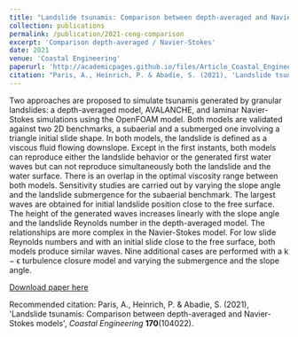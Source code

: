 ```yaml
---
title: "Landslide tsunamis: Comparison between depth-averaged and Navier-Stokes models"
collection: publications
permalink: /publication/2021-ceng-comparison
excerpt: 'Comparison depth-averaged / Navier-Stokes'
date: 2021
venue: 'Coastal Engineering'
paperurl: 'http://academicpages.github.io/files/Article_Coastal_Engineering_HAL.pdf'
citation: "Paris, A., Heinrich, P. & Abadie, S. (2021), 'Landslide tsunamis: Comparison between depth-averaged and Navier-Stokes models', Coastal Engineering 170(104022)"
---
```

Two approaches are proposed to simulate tsunamis generated by granular landslides: a depth-averaged
model, AVALANCHE, and laminar Navier-Stokes simulations using the OpenFOAM model. Both models
are validated against two 2D benchmarks, a subaerial and a submerged one involving a triangle initial
slide shape. In both models, the landslide is defined as a viscous fluid flowing downslope. Except in the
first instants, both models can reproduce either the landslide behavior or the generated first water waves
but can not reproduce simultaneously both the landslide and the water surface. There is an overlap in
the optimal viscosity range between both models. Sensitivity studies are carried out by varying the slope
angle and the landslide submergence for the subaerial benchmark. The largest waves are obtained for
initial landslide position close to the free surface. The height of the generated waves increases linearly
with the slope angle and the landslide Reynolds number in the depth-averaged model. The relationships
are more complex in the Navier-Stokes model. For low slide Reynolds numbers and with an initial slide
close to the free surface, both models produce similar waves. Nine additional cases are performed with a
k − ϵ turbulence closure model and varying the submergence and the slope angle.

[Download paper here](http://academicpages.github.io/files/Article_Coastal_Engineering_HAL.pdf)

Recommended citation: Paris, A., Heinrich, P. & Abadie, S. (2021), 'Landslide tsunamis: Comparison between depth-averaged and Navier-Stokes models', <i>Coastal Engineering</i> <b>170</b>(104022).
